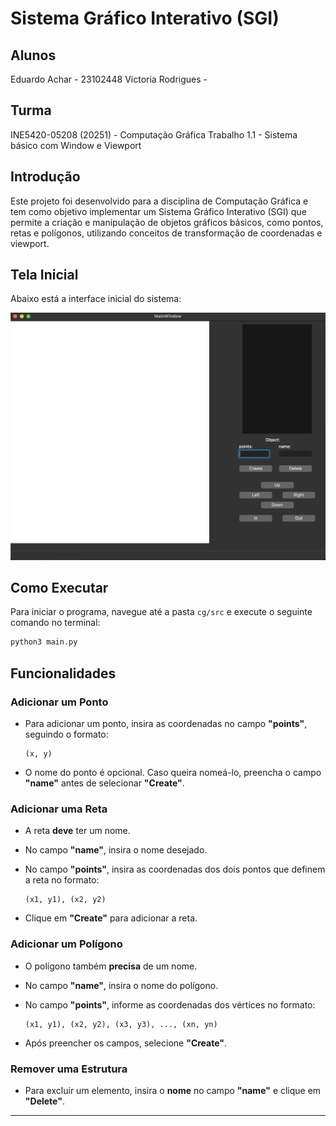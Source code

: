 # Sistema Gráfico Interativo (SGI)

## Alunos
Eduardo Achar - 23102448
Victoria Rodrigues - 

## Turma
INE5420-05208 (20251) - Computação Gráfica
Trabalho 1.1 - Sistema básico com Window e Viewport

## Introdução 
Este projeto foi desenvolvido para a disciplina de Computação Gráfica e tem como objetivo implementar um Sistema Gráfico Interativo (SGI) que permite a criação e manipulação de objetos gráficos básicos, como pontos, retas e polígonos, utilizando conceitos de transformação de coordenadas e viewport. 

## Tela Inicial  
Abaixo está a interface inicial do sistema:  

![Tela Inicial](assets/interface.png)

## Como Executar  
Para iniciar o programa, navegue até a pasta `cg/src` e execute o seguinte comando no terminal:  

```sh
python3 main.py
```

## Funcionalidades  

### **Adicionar um Ponto**  
- Para adicionar um ponto, insira as coordenadas no campo **"points"**, seguindo o formato:  

  ```
  (x, y)
  ```

- O nome do ponto é opcional. Caso queira nomeá-lo, preencha o campo **"name"** antes de selecionar **"Create"**.

### **Adicionar uma Reta**  
- A reta **deve** ter um nome.  
- No campo **"name"**, insira o nome desejado.  
- No campo **"points"**, insira as coordenadas dos dois pontos que definem a reta no formato:  

  ```
  (x1, y1), (x2, y2)
  ```

- Clique em **"Create"** para adicionar a reta.

### **Adicionar um Polígono**  
- O polígono também **precisa** de um nome.  
- No campo **"name"**, insira o nome do polígono.  
- No campo **"points"**, informe as coordenadas dos vértices no formato:  

  ```
  (x1, y1), (x2, y2), (x3, y3), ..., (xn, yn)
  ```

- Após preencher os campos, selecione **"Create"**.

### **Remover uma Estrutura**  
- Para excluir um elemento, insira o **nome** no campo **"name"** e clique em **"Delete"**.

---